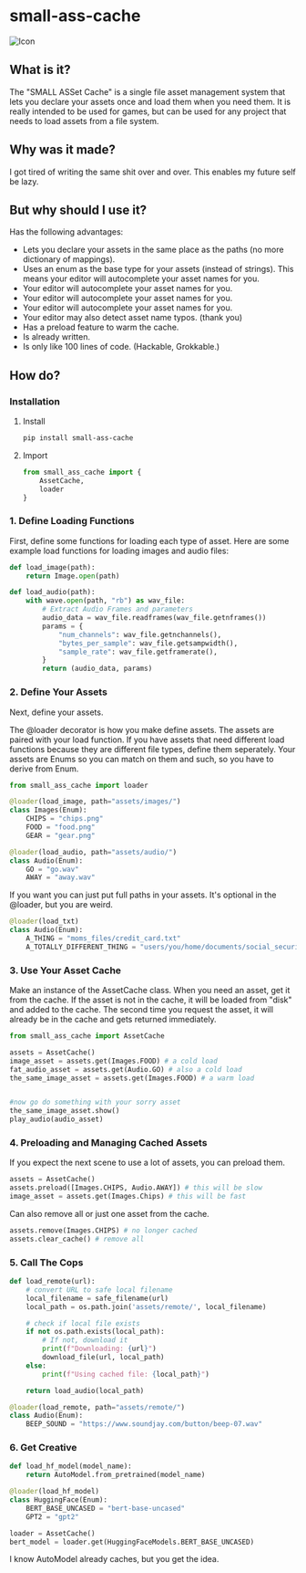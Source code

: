 # small-ass-cache

![Icon](icon.png)

## What is it?

The "SMALL ASSet Cache" is a single file asset management system that lets you declare your assets once and load them when you need them. It is really intended to be used for games, but can be used for any project that needs to load assets from a file system.

## Why was it made?

I got tired of writing the same shit over and over. This enables my future self be lazy.

## But why should I use it?

Has the following advantages:

- Lets you declare your assets in the same place as the paths (no more dictionary of mappings).
- Uses an enum as the base type for your assets (instead of strings). This means your editor will autocomplete your asset names for you.
- Your editor will autocomplete your asset names for you.
- Your editor will autocomplete your asset names for you.
- Your editor will autocomplete your asset names for you.
- Your editor may also detect asset name typos. (thank you)
- Has a preload feature to warm the cache.
- Is already written.
- Is only like 100 lines of code. (Hackable, Grokkable.)

## How do?

### Installation

1. Install

   ```bash
   pip install small-ass-cache
   ```

2. Import

   ```python
   from small_ass_cache import {
       AssetCache,
       loader
   }
   ```

### 1. Define Loading Functions

First, define some functions for loading each type of asset.
Here are some example load functions for loading images and audio files:

```python
def load_image(path):
    return Image.open(path)

def load_audio(path):
    with wave.open(path, "rb") as wav_file:
        # Extract Audio Frames and parameters
        audio_data = wav_file.readframes(wav_file.getnframes())
        params = {
            "num_channels": wav_file.getnchannels(),
            "bytes_per_sample": wav_file.getsampwidth(),
            "sample_rate": wav_file.getframerate(),
        }
        return (audio_data, params)
```

### 2. Define Your Assets

Next, define your assets.

The @loader decorator is how you make define assets. The assets are paired with your load function.
If you have assets that need different load functions because they are different file types, define them seperately.
Your assets are Enums so you can match on them and such, so you have to derive from Enum.

```python
from small_ass_cache import loader

@loader(load_image, path="assets/images/")
class Images(Enum):
    CHIPS = "chips.png"
    FOOD = "food.png"
    GEAR = "gear.png"

@loader(load_audio, path="assets/audio/")
class Audio(Enum):
    GO = "go.wav"
    AWAY = "away.wav"

```

If you want you can just put full paths in your assets. It's optional in the @loader, but you are weird.
```python
@loader(load_txt)
class Audio(Enum):
    A_THING = "moms_files/credit_card.txt"
    A_TOTALLY_DIFFERENT_THING = "users/you/home/documents/social_security.txt"

```

### 3. Use Your Asset Cache

Make an instance of the AssetCache class.
When you need an asset, get it from the cache.
If the asset is not in the cache, it will be loaded from "disk" and added to the cache.
The second time you request the asset, it will already be in the cache and gets returned immediately.

```python
from small_ass_cache import AssetCache

assets = AssetCache()
image_asset = assets.get(Images.FOOD) # a cold load
fat_audio_asset = assets.get(Audio.GO) # also a cold load
the_same_image_asset = assets.get(Images.FOOD) # a warm load


#now go do something with your sorry asset
the_same_image_asset.show()
play_audio(audio_asset)
```

### 4. Preloading and Managing Cached Assets

If you expect the next scene to use a lot of assets, you can preload them.

```python
assets = AssetCache()
assets.preload([Images.CHIPS, Audio.AWAY]) # this will be slow
image_asset = assets.get(Images.Chips) # this will be fast
```

Can also remove all or just one asset from the cache.

```python
assets.remove(Images.CHIPS) # no longer cached
assets.clear_cache() # remove all
```

### 5. Call The Cops

```python
def load_remote(url):
    # convert URL to safe local filename
    local_filename = safe_filename(url)
    local_path = os.path.join('assets/remote/', local_filename)

    # check if local file exists
    if not os.path.exists(local_path):
        # If not, download it
        print(f"Downloading: {url}")
        download_file(url, local_path)
    else:
        print(f"Using cached file: {local_path}")

    return load_audio(local_path)

@loader(load_remote, path="assets/remote/")
class Audio(Enum):
    BEEP_SOUND = "https://www.soundjay.com/button/beep-07.wav"
```

### 6. Get Creative

```python
def load_hf_model(model_name):
    return AutoModel.from_pretrained(model_name)

@loader(load_hf_model)
class HuggingFace(Enum):
    BERT_BASE_UNCASED = "bert-base-uncased"
    GPT2 = "gpt2"

loader = AssetCache()
bert_model = loader.get(HuggingFaceModels.BERT_BASE_UNCASED)
```

I know AutoModel already caches, but you get the idea.
